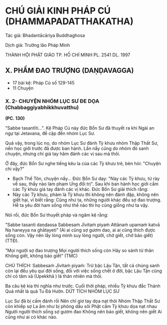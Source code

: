 # CHÚ GIẢI KINH PHÁP CÚ (DHAMMAPADATTHAKATHA)

Tác giả: Bhadantācāriya Buddhaghosa

Dịch giả: Trưởng lão Pháp Minh

THÀNH HỘI PHẬT GIÁO TP. HỒ CHÍ MINH
PL. 2541 DL. 1997

## X. PHẨM ĐAO TRƯỢNG (DAṆḌAVAGGA)

- 17 bài kệ: Pháp Cú số 129-145
- 11 Chuyện

### X. 2- CHUYỆN NHÓM LỤC SƯ ĐE DỌA (Chabbaggiyabhikkhuvatthu)

**(PC. 130)**

"Sabbe tasantīti...". Kệ Pháp Cú này đức Bổn Sư đã thuyết ra khi Ngài an ngự tại Jetavana, đề cập đến nhóm Lục Sư.

Quả vậy, trong lúc nọ, do nhóm Lục Sư đánh Tỳ khưu nhóm Thập Thất Sư, nền học giới trước đã được ban hành. Lần nầy cũng do nhóm đó sanh chuyện, nhưng chỉ giá tay hăm đánh các vị sau mà thôi.

Ở đây, đức Bổn Sư nghe tiếng kêu la của các Tỳ khưu trẻ, bèn hỏi: "Chuyện chi vậy?"

- Bạch Thế Tôn, chuyện nầy... Đức Bổn Sư dạy: "Này các Tỳ khưu, từ rày về sau, thầy nào làm phạm Ưng đối trị". Sau khi ban hành học giới cấm các Tỳ khưu giá tay đánh các vị khác. Đức Bổn Sư giải thích rằng:
- Này các Tỳ khưu, phàm là Tỳ khưu thì không nên đánh đập, không nên giết hại, vì biết rằng:
  Cũng như ta, những người khác đều sợ đao trượng. Hễ ta yêu đời ham sống như thế nào thì họ cũng giống như ta vậy.

Nói rồi, đức Bổn Sư thuyết pháp và ngâm kệ rằng:

"Sabbe tasanti daṇḍassa
Sabbesaṁ Jīvitaṁ piyaṁ
Attānaṁ upamaṁ katvā
Na haneyya na ghātayeti" (Ai ai cũng sợ gươm dao, ai ai cũng thích được sống còn. Vậy nên lấy lòng mình suy lòng người, chớ giết, chớ bảo giết) (TTĐ).

"Mọi người sợ đao trượng
Mọi người thích sống còn
Hãy so sánh từ thân
Không giết, không bảo giết" (TMC)

CHÚ THÍCH:
Sabbesaṁ Jīvitaṁ piyaṁ: Trừ bậc Lậu Tận, tất cả chúng sanh còn lại đều yêu quí đời sống, đối với việc sống chết ở đời, bậc Lậu Tận cũng chỉ có tâm xả (Upekkhā ) là thản nhiên mà thôi.

Ba câu kệ kia thì nghĩa như trước.
Cuối thời pháp, nhiều Tỳ khưu đắc Thánh Quả nhất là quả Tu Đà Hườn.
DỨT TÍCH NHÓM LỤC SƯ

Lục Sư đã bị cấm đánh rồi
Nên chỉ giơ tay dọa nạt thôi
Nhóm Thập Thất Sư còn khiếp sợ
La ầm như bị phỏng dầu sôi
Phật cấm Tỳ khưu dọa nạt nhau
Người người thích sống sợ gươm đao
Không nên bảo giết, không nên giết
Ai cũng như ai có khác nào.
